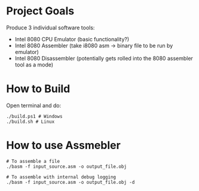 # Project Goals

Produce 3 individual software tools:
  - Intel 8080 CPU Emulator (basic functionality?)
  - Intel 8080 Assembler (take i8080 asm -> binary file to be run by emulator)
  - Intel 8080 Disassembler (potentially gets rolled into the 8080 assembler tool as a mode)

# How to Build

Open terminal and do:

```
./build.ps1 # Windows
./build.sh # Linux
```

# How to use Assmebler

```
# To assemble a file
./basm -f input_source.asm -o output_file.obj

# To assemble with internal debug logging
./basm -f input_source.asm -o output_file.obj -d
```
